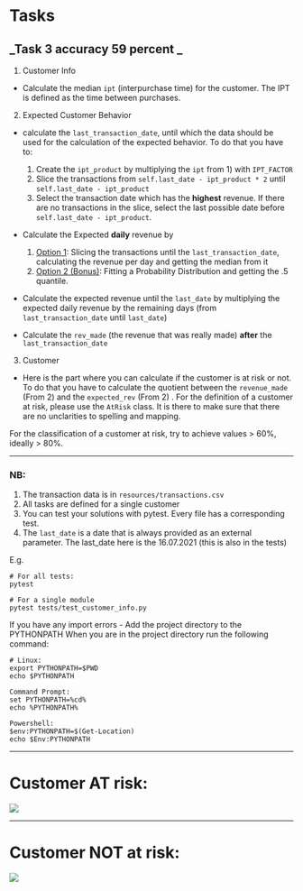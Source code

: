 # Tasks
 
 ## _Task 3 accuracy 59 percent _
 
 
1. Customer Info
 - Calculate the median `ipt` (interpurchase time) for the customer. 
 The IPT is defined as the time between purchases.

2. Expected Customer Behavior
 - calculate the `last_transaction_date`, 
 until which the data should be used for the calculation of the expected behavior.
 To do that you have to:
    1. Create the `ipt_product` by multiplying the `ipt` from 1) with `IPT_FACTOR`
    2. Slice the transactions from `self.last_date - ipt_product * 2` until `self.last_date - ipt_product`
    3. Select the transaction date which has the **highest** revenue. 
    If there are no transactions in the slice, select the last possible date before `self.last_date - ipt_product`.
    
 - Calculate the Expected **daily** revenue by
    1. <u>Option 1</u>: Slicing the transactions until the `last_transaction_date`, calculating the revenue per day 
    and getting the median from it
    2. <u>Option 2 (Bonus)</u>: Fitting a Probability Distribution and getting the .5 quantile.
 
 - Calculate the expected revenue until the `last_date` by multiplying the expected daily revenue
  by the remaining days (from `last_transaction_date` until `last_date`)
  
 - Calculate the `rev_made` (the revenue that was really made) **after** the `last_transaction_date`
 
3. Customer
 - Here is the part where you can calculate if the customer is at risk or not. To do that 
  you have to calculate the quotient between the `revenue_made` (From 2) and the `expected_rev` (From 2)
. For the definition of a customer at risk, please use the `AtRisk` class. It is there to make sure 
that there are no unclarities to spelling and mapping.

For the classification of a customer at risk, try to achieve values > 60%, ideally > 80%.

---

###  NB:
 1. The transaction data is in `resources/transactions.csv`
 2. All tasks are defined for a single customer 
 3. You can test your solutions with pytest. Every file has a corresponding test.
 4. The `last_date` is a date that is always provided as an external parameter. The last_date here is the 16.07.2021 (this is also in the tests) 
  
E.g.
```
# For all tests:
pytest

# For a single module
pytest tests/test_customer_info.py
```

If you have any import errors - Add the project directory to the PYTHONPATH
When you are in the project directory run the following command:
```
# Linux: 
export PYTHONPATH=$PWD
echo $PYTHONPATH

Command Prompt: 
set PYTHONPATH=%cd%
echo %PYTHONPATH%

Powershell: 
$env:PYTHONPATH=$(Get-Location)
echo $Env:PYTHONPATH
```

---

# Customer AT risk:

![](Customer%20AT%20risk.PNG)

---

# Customer NOT at risk:

![](Customer%20NOT%20at%20risk.PNG)
